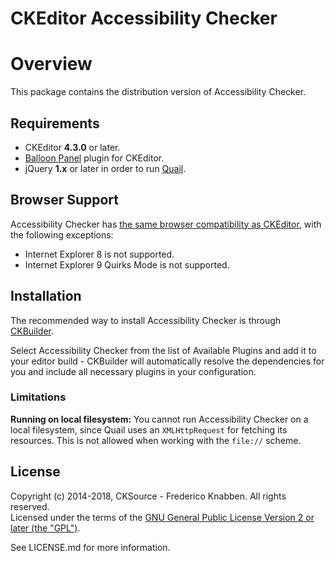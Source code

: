 CKEditor Accessibility Checker
==================================================

# Overview

This package contains the distribution version of Accessibility Checker.

## Requirements

* CKEditor **4.3.0** or later.
* [Balloon Panel](http://ckeditor.com/addon/balloonpanel) plugin for CKEditor.
* jQuery **1.x** or later in order to run [Quail](http://quailjs.org/).

## Browser Support

Accessibility Checker has [the same browser compatibility as CKEditor](http://docs.ckeditor.com/#!/guide/dev_browsers), with the following exceptions:

* Internet Explorer 8 is not supported.
* Internet Explorer 9 Quirks Mode is not supported.

## Installation

The recommended way to install Accessibility Checker is through [CKBuilder](http://ckeditor.com/builder).

Select Accessibility Checker from the list of Available Plugins and add it to your editor build - CKBuilder will automatically resolve the dependencies for you and include all necessary plugins in your configuration.

### Limitations

**Running on local filesystem:** You cannot run Accessibility Checker on a local filesystem, since Quail uses an `XMLHttpRequest` for fetching its resources. This is not allowed when working with the `file://` scheme.

## License

Copyright (c) 2014-2018, CKSource - Frederico Knabben. All rights reserved.<br>
Licensed under the terms of the [GNU General Public License Version 2 or later (the "GPL")](http://www.gnu.org/licenses/gpl.html).

See LICENSE.md for more information.
